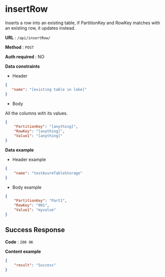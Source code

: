 # insertRow

Inserts a row into an existing table, if PartitionKey and RowKey matches with an existing row, it updates instead.

**URL** : `/api/insertRow/`

**Method** : `POST`

**Auth required** : NO

**Data constraints**

 * Header

 ```json
{
    "name": "[existing table in lake]"
}
```

 * Body

All the columns with its values.
```json
{
    "PartitionKey": "[anything]", 
    "RowKey": "[anything]",
    "Value1": "[anything]"
}
```

**Data example**
* Header example
```json
{
    "name": "testAzureTableStorage"
}
```

* Body example
```json
{
    "PartitionKey": "Part1", 
    "RowKey": "001",
    "Value1": "myvalue"
}
```

## Success Response

**Code** : `200 OK`

**Content example**

```json
{
    "result": "Success"
}
```
